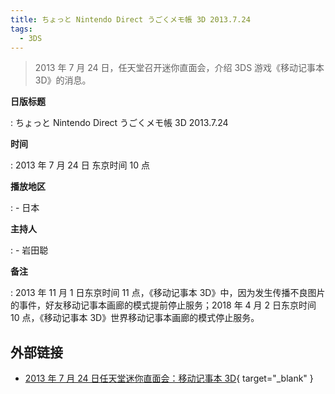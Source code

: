 ```yaml
---
title: ちょっと Nintendo Direct うごくメモ帳 3D 2013.7.24	
tags:
  - 3DS
---
```


> 2013 年 7 月 24 日，任天堂召开迷你直面会，介绍 3DS 游戏《移动记事本 3D》的消息。

**日版标题**

:   ちょっと Nintendo Direct うごくメモ帳 3D 2013.7.24	

**时间**

:   2013 年 7 月 24 日 东京时间 10 点

**播放地区**

:   - 日本

**主持人**

:   - 岩田聪

**备注**

:   2013 年 11 月 1 日东京时间 11 点，《移动记事本 3D》中，因为发生传播不良图片的事件，好友移动记事本画廊的模式提前停止服务；2018 年 4 月 2 日东京时间 10 点，《移动记事本 3D》世界移动记事本画廊的模式停止服务。

## 外部链接

- [2013 年 7 月 24 日任天堂迷你直面会：移动记事本 3D](https://www.bilibili.com/video/BV19g4y1z74S/){ target="_blank" }
